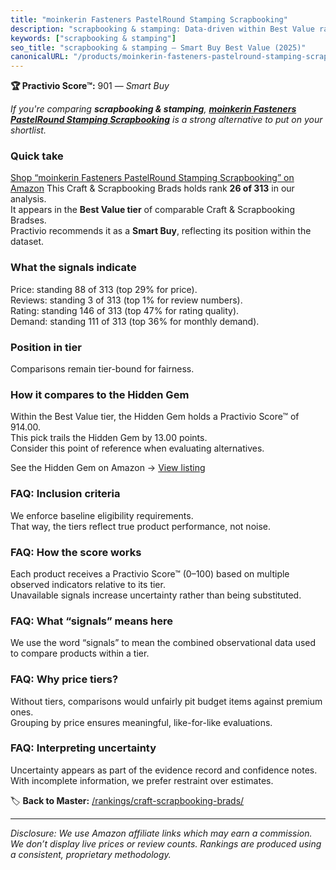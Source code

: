 ```yaml
---
title: "moinkerin Fasteners PastelRound Stamping Scrapbooking"
description: "scrapbooking & stamping: Data-driven within Best Value ranking using the Practivio Score™. Positioned by quality, value, demand, findability, momentum."
keywords: ["scrapbooking & stamping"]
seo_title: "scrapbooking & stamping — Smart Buy Best Value (2025)"
canonicalURL: "/products/moinkerin-fasteners-pastelround-stamping-scrapbooking-B09J2KNPSN/"
---
```


**🏆 Practivio Score™:** 901 — _Smart Buy_


*If you're comparing **scrapbooking & stamping**, **[moinkerin Fasteners PastelRound Stamping Scrapbooking](https://www.amazon.com/dp/B09J2KNPSN?tag=practivio-20)** is a strong alternative to put on your shortlist.*
### Quick take
[Shop “moinkerin Fasteners PastelRound Stamping Scrapbooking” on Amazon](https://www.amazon.com/dp/B09J2KNPSN?tag=practivio-20)
This Craft & Scrapbooking Brads holds rank **26 of 313** in our analysis.  
It appears in the **Best Value tier** of comparable Craft & Scrapbooking Bradses.  
Practivio recommends it as a **Smart Buy**, reflecting its position within the dataset.

### What the signals indicate
Price: standing 88 of 313 (top 29% for price).  
Reviews: standing 3 of 313 (top 1% for review numbers).  
Rating: standing 146 of 313 (top 47% for rating quality).  
Demand: standing 111 of 313 (top 36% for monthly demand).

### Position in tier
Comparisons remain tier-bound for fairness.

### How it compares to the Hidden Gem
Within the Best Value tier, the Hidden Gem holds a Practivio Score™ of 914.00.  
This pick trails the Hidden Gem by 13.00 points.  
Consider this point of reference when evaluating alternatives.  

See the Hidden Gem on Amazon → [View listing](https://www.amazon.com/dp/B08BKGLB16?tag=practivio-20)

### FAQ: Inclusion criteria
We enforce baseline eligibility requirements.  
That way, the tiers reflect true product performance, not noise.

### FAQ: How the score works
Each product receives a Practivio Score™ (0–100) based on multiple observed indicators relative to its tier.  
Unavailable signals increase uncertainty rather than being substituted.

### FAQ: What “signals” means here
We use the word “signals” to mean the combined observational data used to compare products within a tier.

### FAQ: Why price tiers?
Without tiers, comparisons would unfairly pit budget items against premium ones.  
Grouping by price ensures meaningful, like-for-like evaluations.

### FAQ: Interpreting uncertainty
Uncertainty appears as part of the evidence record and confidence notes.  
With incomplete information, we prefer restraint over estimates.


🏷️ **Back to Master:** [/rankings/craft-scrapbooking-brads/](/rankings/craft-scrapbooking-brads/)

---
_Disclosure: We use Amazon affiliate links which may earn a commission. We don’t display live prices or review counts. Rankings are produced using a consistent, proprietary methodology._
